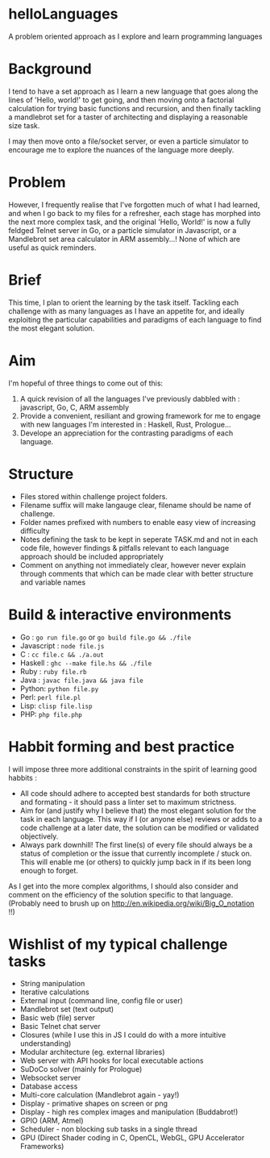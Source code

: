 # helloLanguages
A problem oriented approach as I explore and learn programming languages

# Background
I tend to have a set approach as I learn a new language that goes along the lines of 'Hello, world!' to get going, and then moving onto a factorial calculation for trying basic functions and recursion, and then finally tackling a mandlebrot set for a taster of architecting and displaying a reasonable size task.

I may then move onto a file/socket server, or even a particle simulator to encourage me to explore the nuances of the language more deeply.

# Problem
However, I frequently realise that I've forgotten much of what I had learned, and when I go back to my files for a refresher, each stage has morphed into the next more complex task, and the original 'Hello, World!' is now a fully feldged Telnet server in Go, or a particle simulator in Javascript, or a Mandlebrot set area calculator in ARM assembly...!
None of which are useful as quick reminders.

# Brief
This time, I plan to orient the learning by the task itself. Tackling each challenge with as many languages as I have an appetite for, and ideally exploiting the particular capabilities and paradigms of each language to find the most elegant solution.

# Aim
I'm hopeful of three things to come out of this:

1. A quick revision of all the languages I've previously dabbled with : javascript, Go, C, ARM assembly
2. Provide a convenient, resiliant and growing framework for me to engage with new languages I'm interested in : Haskell, Rust, Prologue...
3. Develope an appreciation for the contrasting paradigms of each language.

# Structure
* Files stored within challenge project folders.
* Filename suffix will make langauge clear, filename should be name of challenge.
* Folder names prefixed with numbers to enable easy view of increasing difficulty
* Notes defining the task to be kept in seperate TASK.md and not in each code file, however findings & pitfalls relevant to each language approach should be included appropriately
* Comment on anything not immediately clear, however never explain through comments that which can be made clear with better structure and variable names

# Build & interactive environments
* Go : ```go run file.go``` or ```go build file.go && ./file```
* Javascript : ```node file.js```
* C : ```cc file.c && ./a.out```
* Haskell : ```ghc --make file.hs && ./file```
* Ruby : ```ruby file.rb```
* Java : ```javac file.java && java file```
* Python: ```python file.py```
* Perl: ``` perl file.pl ```
* Lisp: ``` clisp file.lisp ```
* PHP: ``` php file.php ```

# Habbit forming and best practice
I will impose three more additional constraints in the spirit of learning good habbits :
* All code should adhere to accepted best standards for both structure and formating - it should pass a linter set to maximum strictness.
* Aim for (and justify why I believe that) the most elegant solution for the task in each language. This way if I (or anyone else) reviews or adds to a code challenge at a later date, the solution can be modified or validated objectively.
* Always park downhill! The first line(s) of every file should always be a status of completion or the issue that currently incomplete / stuck on. This will enable me (or others) to quickly jump back in if its been long enough to forget.

As I get into the more complex algorithms, I should also consider and comment on the efficiency of the solution specific to that language. (Probably need to brush up on http://en.wikipedia.org/wiki/Big_O_notation !!)

# Wishlist of my typical challenge tasks
* String manipulation
* Iterative calculations
* External input (command line, config file or user)
* Mandlebrot set (text output)
* Basic web (file) server
* Basic Telnet chat server
* Closures (while I use this in JS I could do with a more intuitive understanding)
* Modular architecture (eg. external libraries)
* Web server with API hooks for local executable actions
* SuDoCo solver (mainly for Prologue)
* Websocket server
* Database access
* Multi-core calculation (Mandlebrot again - yay!)
* Display - primative shapes on screen or png
* Display - high res complex images and manipulation (Buddabrot!)
* GPIO (ARM, Atmel)
* Scheduler - non blocking sub tasks in a single thread
* GPU (Direct Shader coding in C, OpenCL, WebGL, GPU Accelerator Frameworks)

